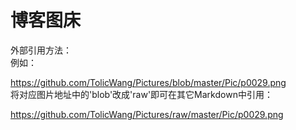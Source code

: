 # 博客图床

外部引用方法：<br>
例如：<br>

https://github.com/TolicWang/Pictures/blob/master/Pic/p0029.png
<br>
将对应图片地址中的'blob'改成'raw'即可在其它Markdown中引用：

https://github.com/TolicWang/Pictures/raw/master/Pic/p0029.png